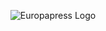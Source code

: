 <p align="center"><img src="https://upload.wikimedia.org/wikipedia/commons/6/62/Logo_Europa_Press.jpeg" alt="Europapress Logo" /></p>
